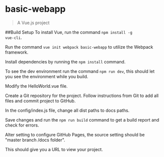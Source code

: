 # basic-webapp

> A Vue.js project

##Build Setup
To install Vue, run the command <code>npm install -g vue-cli</code>.

Run the command <code>vue init webpack basic-webapp</code> to utilize the Webpack framework. 

Install dependencies by running the <code>npm install</code> command.  

To see the dev environment run the command <code>npm run dev</code>, this should let you see the environment while you build.

Modify the HelloWorld.vue file.

Create a Git repository for the project.  Follow instructions from Git to add all files and commit project to GitHub.

In the config/index.js file, change all dist paths to docs paths. 

Save changes and run the <code>npm run build</code> command to get a build report and check for errors.  

Alter setting to configure GitHub Pages, the source setting should be "master branch /docs folder". 

This should give you a URL to view your project.  

